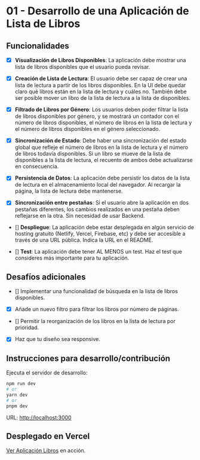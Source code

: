 # 01 - Desarrollo de una Aplicación de Lista de Libros

## Funcionalidades

- [x] **Visualización de Libros Disponibles**: La aplicación debe mostrar una lista de libros disponibles que el usuario pueda revisar.

- [x] **Creación de Lista de Lectura**: El usuario debe ser capaz de crear una lista de lectura a partir de los libros disponibles. En la UI debe quedar claro qué libros están en la lista de lectura y cuáles no. También debe ser posible mover un libro de la lista de lectura a la lista de disponibles.

- [x] **Filtrado de Libros por Género**: Los usuarios deben poder filtrar la lista de libros disponibles por género, y se mostrará un contador con el número de libros disponibles, el número de libros en la lista de lectura y el número de libros disponibles en el género seleccionado.

- [x] **Sincronización de Estado**: Debe haber una sincronización del estado global que refleje el número de libros en la lista de lectura y el número de libros todavía disponibles. Si un libro se mueve de la lista de disponibles a la lista de lectura, el recuento de ambos debe actualizarse en consecuencia.

- [x] **Persistencia de Datos**: La aplicación debe persistir los datos de la lista de lectura en el almacenamiento local del navegador. Al recargar la página, la lista de lectura debe mantenerse.

- [x] **Sincronización entre pestañas**: Si el usuario abre la aplicación en dos pestañas diferentes, los cambios realizados en una pestaña deben reflejarse en la otra. Sin necesidad de usar Backend.

- [] **Despliegue**: La aplicación debe estar desplegada en algún servicio de hosting gratuito (Netlify, Vercel, Firebase, etc) y debe ser accesible a través de una URL pública. Indica la URL en el README.

- [] **Test**: La aplicación debe tener AL MENOS un test. Haz el test que consideres más importante para tu aplicación.

## Desafíos adicionales

- [] Implementar una funcionalidad de búsqueda en la lista de libros disponibles.
- [x] Añade un nuevo filtro para filtrar los libros por número de páginas.
- [] Permitir la reorganización de los libros en la lista de lectura por prioridad.
- [x] Haz que tu diseño sea responsive.

## Instrucciones para desarrollo/contribución

Ejecuta el servidor de desarrollo:

```bash
npm run dev
# or
yarn dev
# or
pnpm dev
```

URL: [http://localhost:3000](http://localhost:3000)

## Desplegado en Vercel

[Ver Aplicación Libros](https://vercel.com/new?utm_medium=default-template&filter=next.js&utm_source=create-next-app&utm_campaign=create-next-app-readme) en acción.
